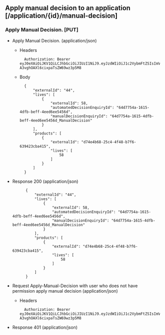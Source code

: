 ## Apply manual decision to an application [/application/{id}/manual-decision]
### Apply Manual Decision. [PUT]
+ Apply Manual Decision. (application/json)

    + Headers

            Authorization: Bearer eyJ0eXAiOiJKV1QiLCJhbGciOiJIUzI1NiJ9.eyJzdWIiOiJ1c2VybmFtZSIsImV4cCI6MTQyMjU0MDAzMH0.oyMYL7t57jhBvw-A3vghOAXl6cixpaTsZW69wz3p5M8

    + Body

            {
                "externalId": "44",
                "lives": [
                    {
                        "externalId": 58,
                        "automatedDecisionEnquiryId": "64d7754a-1615-4dfb-beff-4eed6ee5456d",
                        "manualDecisionEnquiryId": "64d7754a-1615-4dfb-beff-4eed6ee5456d_ManualDecision"
                    }
                ],
                "products": [
                    {
                        "externalId": "d74e4b68-25c4-4f48-b7f6-639423cba415",
                        "lives": [
                            58
                        ]
                    }
                ]
            }

+ Response 200 (application/json)

            {
                "externalId": "44",
                "lives": [
                    {
                        "externalId": 58,
                        "automatedDecisionEnquiryId": "64d7754a-1615-4dfb-beff-4eed6ee5456d",
                        "manualDecisionEnquiryId": "64d7754a-1615-4dfb-beff-4eed6ee5456d_ManualDecision"
                    }
                ],
                "products": [
                    {
                        "externalId": "d74e4b68-25c4-4f48-b7f6-639423cba415",
                        "lives": [
                            58
                        ]
                    }
                ]
            }

+ Request Apply-Manual-Decision with user who does not have permission apply manual decision (application/json)

    + Headers

            Authorization: Bearer eyJ0eXAiOiJKV1QiLCJhbGciOiJIUzI1NiJ9.eyJzdWIiOiJ1c2VybmFtZSIsImV4cCI6MTQyMjU0MDAzMH0.oyMYL7t57jhBvw-A3vghOAXl6cixpaTsZW69wz3p5M8

+ Response 401 (application/json)
